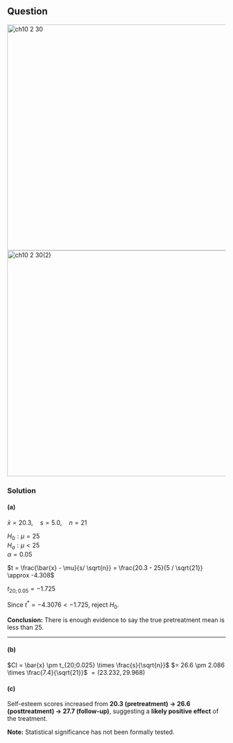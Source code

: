 ## Question 
<img width="520" alt="ch10 2 30" src="https://github.com/user-attachments/assets/69773fe9-8c3e-4145-aef6-6e26c7ee77c1" /> 

<br>

<img width="520" alt="ch10 2 30(2)" src="https://github.com/user-attachments/assets/a0986150-5bac-4556-a629-cc3dfe48677f" />

### Solution
#### (a)  

$\bar{x} = 20.3, \quad s = 5.0, \quad n = 21$  
 
$H_0: \mu = 25$     
$H_a: \mu < 25$  
$\alpha = 0.05$  

$t = \frac{\bar{x} - \mu}{s/ \sqrt{n}} = \frac{20.3 - 25}{5 / \sqrt{21}} \approx -4.308$

$t_{20;0.05} = -1.725$  

Since $t^* = -4.3076 < -1.725$, reject $H_0$.  

**Conclusion:** There is enough evidence to say the true pretreatment mean is less than 25.  

---
#### (b)  
$CI = \bar{x} \pm t_{20;0.025} \times \frac{s}{\sqrt{n}}$
$= 26.6 \pm 2.086 \times \frac{7.4}{\sqrt{21}}$
$=(23.232, 29.968)$

#### (c) 
Self-esteem scores increased from **20.3 (pretreatment) → 26.6 (posttreatment) → 27.7 (follow-up)**, suggesting a **likely positive effect** of the treatment.  

**Note:** Statistical significance has not been formally tested.  

